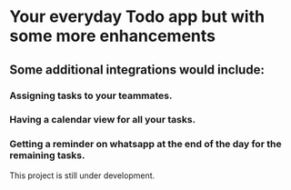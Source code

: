 # Your everyday Todo app but with some more enhancements
## Some additional integrations would include:
### Assigning tasks to your teammates.
### Having a calendar view for all your tasks.
### Getting a reminder on whatsapp at the end of the day for the remaining tasks.

This project is still under development.
